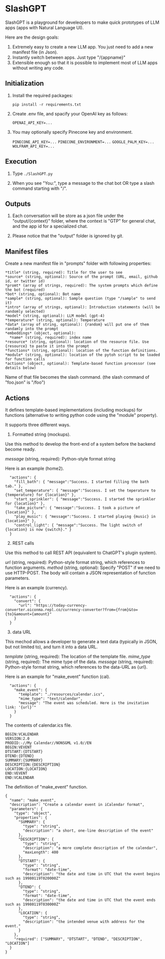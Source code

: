 # SlashGPT

SlashGPT is a playground for develeopers to make quick prototypes of LLM apps (apps with Natural Language UI).

Here are the design goals:

1. Extremely easy to create a new LLM app. You just need to add a new manifest file (in Json).
2. Instantly switch between apps. Just type "/{appname}"
3. Extensible enough so that it is possible to implement most of LLM apps without writing any code. 

## Initialization

1. Install the required packages: 

    `pip install -r requirements.txt`

2. Create .env file, and spacify your OpenAI key as follows:

    `OPENAI_API_KEY=...`

3. You may optionally specify Pinecone key and environment.

    `PINECONE_API_KEY=...`
    `PINECONE_ENVIRONMENT=...`
    `GOOGLE_PALM_KEY=...`
    `WOLFRAM_API_KEY=...`

## Execution

1. Type `./SlashGPT.py`

2. When you see "You:", type a message to the chat bot OR type a slash command starting with "/".

## Outputs

1. Each conversation will be store as a json file under the "output/{context}" folder, 
where the context is "GTP" for general chat, and the app id for a specialized chat.

2. Please notice that the "output" folder is ignored by git. 

## Manifest files

Create a new manifest file in "prompts" folder with following properties:

    *title* (string, required): Title for the user to see
    *source* (string, optional): Source of the prompt (URL, email, github id, or twitter id)
    *promt* (array of strings, required): The system prompts which define the bot (required)
    *bot* (string, optional): Bot name
    *sample* (string, optional): Sample question (type "/sample" to send it)
    *intro* (array of strings, optional): Introduction statements (will be randomly selected)
    *model* (string, optional): LLM model (gpt-4)
    *temperature* (string, optional): Temperature
    *data* (array of string, optional): {random} will put one of them randamly into the prompt
    *embeddings* (object, optional):
      *name* (string, required): index name
    *resource* (string, optional): location of the resource file. Use {resource} to paste it into the prompt
    *functions* (string, optional): location of the function definitions. 
    *module* (string, optional): location of the pytoh script to be loaded for function calls
    *actions* (object, optional): Template-based function processor (see details below)

Name of that file becomes the slash command. (the slash command of "foo.json" is "/foo")

## Actions

It defines template-based implementations (including mockups) for functions (alternative to writing python code using the "module" property).

It supports three different ways. 

1. Formatted string (mockups).

Use this method to develop the front-end of a system before the backend become ready. 

  *message* (string, required): Python-style format string

Here is an example (home2).

```
  "actions": {
    "fill_bath": { "message":"Success. I started filling the bath tab." },
    "set_temperature": { "message":"Success. I set the teperature to {temperature} for {location}" },
    "start_sprinkler": { "message":"Success. I started the sprinkler for {location}" },
    "take_picture": { "message":"Success. I took a picture of {location}" },
    "play_music": { "message":"Success. I started playing {music} in {location}" },
    "control_light": { "message":"Success. The light switch of {location} is now {switch}." }
  }
```

2. REST calls

Use this method to call REST API (equivalent to ChatGPT's plugin system).

  *url* (string, required): Python-style format string, which references to function arguments.
  *method* (string, optional): Specify "POST" if we need to use HTTP-POST. The body will contain a JSON representation of function parameters.

Here is an example (currency).

```
  "actions": {
    "convert": {
      "url": "https://today-currency-converter.oiconma.repl.co/currency-converter?from={from}&to={to}&amount={amount}"
    }
  }
```

3. data URL

This mechod allows a developer to generate a text data (typically in JSON, but not limited to), and turn it into a data URL.

  *template* (string, required): The location of the template file.
  *mime_type* (string, required): The mime type of the data.
  *message* (string, required): Python-style format string, which references to the data-URL as {url}.

Here is an example for "make_event" function (cal).

```
  "actions": {
    "make_event": {
      "template": "./resources/calendar.ics",
      "mime_type": "text/calendar",
      "message": "The event was scheduled. Here is the invitation link: '{url}'"
    }
  }
```

The contents of calendar.ics file.
```
BEGIN:VCALENDAR
VERSION:2.0
PRODID:-//My Calendar//NONSGML v1.0//EN
BEGIN:VEVENT
DTSTART:{DTSTART}
DTEND:{DTEND}
SUMMARY:{SUMMARY}
DESCRIPTION:{DESCRIPTION}
LOCATION:{LOCATION}
END:VEVENT
END:VCALENDAR
```

The definition of "make_event" function.
```
{
  "name": "make_event",
  "description": "Create a calendar event in iCalendar format",
  "parameters": {
    "type": "object",
    "properties": {
      "SUMMARY": {
        "type": "string",
        "description": "a short, one-line description of the event"
      },
      "DESCRIPTION": {
        "type": "string",
        "description": "a more complete description of the calendar",
        "maxLength": 400
      },
      "DTSTART": {
        "type": "string",
        "format": "date-time",
        "description": "the date and time in UTC that the event begins such as 19980119T020000Z"
      },
      "DTEND": {
        "type": "string",
        "format": "date-time",
        "description": "the date and time in UTC that the event ends such as 19980119T030000Z"
      },
      "LOCATION": {
        "type": "string",
        "description": "the intended venue with address for the event."
      }
    },
    "required": ["SUMMARY", "DTSTART", "DTEND", "DESCRIPTION", "LOCATION"]
  }
}
```